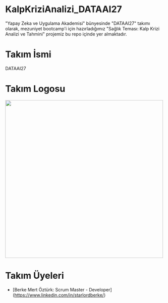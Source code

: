 # KalpKriziAnalizi_DATAAI27
"Yapay Zeka ve Uygulama Akademisi" bünyesinde "DATAAI27" takımı olarak, mezuniyet bootcamp'i için hazırladığımız "Sağlık Teması: Kalp Krizi Analizi ve Tahmini" projemiz bu repo içinde yer almaktadır.

# **Takım İsmi**

DATAAI27

# **Takım Logosu**

<img width="500" height="500" src="https://github.com/StarLordBerke4/KalpKriziAnalizi_DATAAI27/blob/main/G%C3%B6rseller/DATAAI27%20Logo.png">

# **Takım Üyeleri**

- [Berke Mert Öztürk: Scrum Master - Developer] (https://www.linkedin.com/in/starlordberke/)
